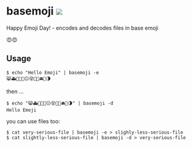 # basemoji [<img src="https://travis-ci.org/kuking/basemoji.svg?branch=master">](https://travis-ci.org/kuking/basemoji)
Happy Emoji Day! - encodes and decodes files in base emoji

😍😍

## Usage

```
$ echo "Hello Emoji" | basemoji -e
😸🚑🚜🚜🚟😐😵🚝🚟🚘🚗🌗
```

then ...

```
$ echo "😸🚑🚜🚜🚟😐😵🚝🚟🚘🚗🌗" | basemoji -d
Hello Emoji
```

you can use files too:

```
$ cat very-serious-file | basemoji -e > slighly-less-serious-file
$ cat slightly-less-serious-file | basemoji -d > very-serious-file
```
